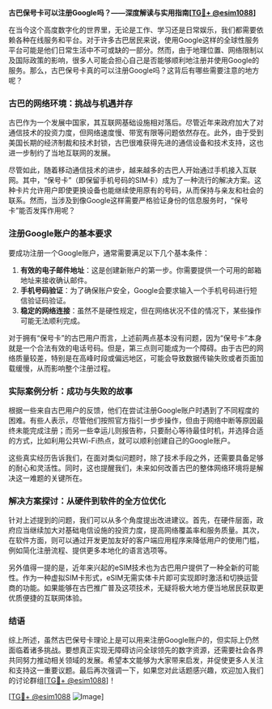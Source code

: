 **古巴保号卡可以注册Google吗？——深度解读与实用指南[[TG💪+ @esim1088](https://t.me/s/esim1088)]**

在当今这个高度数字化的世界里，无论是工作、学习还是日常娱乐，我们都需要依赖各种在线服务和平台。对于许多古巴居民来说，使用Google这样的全球性服务平台可能是他们日常生活中不可或缺的一部分。然而，由于地理位置、网络限制以及国际政策的影响，很多人可能会担心自己是否能够顺利地注册并使用Google的服务。那么，古巴保号卡真的可以注册Google吗？这背后有哪些需要注意的地方呢？

### 古巴的网络环境：挑战与机遇并存

古巴作为一个发展中国家，其互联网基础设施相对落后。尽管近年来政府加大了对通信技术的投资力度，但网络速度慢、带宽有限等问题依然存在。此外，由于受到美国长期的经济制裁和技术封锁，古巴很难获得先进的通信设备和技术支持，这也进一步制约了当地互联网的发展。

尽管如此，随着移动通信技术的进步，越来越多的古巴人开始通过手机接入互联网。其中，“保号卡”（即保留手机号码的SIM卡）成为了一种流行的解决方案。这种卡片允许用户即使更换设备也能继续使用原有的号码，从而保持与亲友和社会的联系。然而，当涉及到像Google这样需要严格验证身份的信息服务时，“保号卡”能否发挥作用呢？

### 注册Google账户的基本要求

要成功注册一个Google账户，通常需要满足以下几个基本条件：

1. **有效的电子邮件地址**：这是创建新账户的第一步。你需要提供一个可用的邮箱地址来接收确认邮件。
2. **手机号码验证**：为了确保账户安全，Google会要求输入一个手机号码进行短信验证码验证。
3. **稳定的网络连接**：虽然不是硬性规定，但在网络状况不佳的情况下，某些操作可能无法顺利完成。

对于拥有“保号卡”的古巴用户而言，上述前两点基本没有问题，因为“保号卡”本身就是一个合法有效的电话号码。但是，第三点则可能成为一个障碍。由于古巴的网络质量较差，特别是在高峰时段或偏远地区，可能会导致数据传输失败或者页面加载缓慢，从而影响整个注册过程。

### 实际案例分析：成功与失败的故事

根据一些来自古巴用户的反馈，他们在尝试注册Google账户时遇到了不同程度的困难。有些人表示，尽管他们按照官方指引一步步操作，但由于网络中断等原因最终未能完成注册；而另一些幸运儿则报告称，只要耐心等待最佳时机，并选择合适的方式，比如利用公共Wi-Fi热点，就可以顺利创建自己的Google账户。

这些真实经历告诉我们，在面对类似问题时，除了技术手段之外，还需要具备足够的耐心和灵活性。同时，这也提醒我们，未来如何改善古巴的整体网络环境将是解决这一难题的关键所在。

### 解决方案探讨：从硬件到软件的全方位优化

针对上述提到的问题，我们可以从多个角度提出改进建议。首先，在硬件层面，政府应当继续加大对基础电信设施的投资力度，提高网络覆盖率和服务质量。其次，在软件方面，则可以通过开发更加友好的客户端应用程序来降低用户的使用门槛，例如简化注册流程、提供更多本地化的语言选项等。

另外值得一提的是，近年来兴起的eSIM技术也为古巴用户提供了一种全新的可能性。作为一种虚拟SIM卡形式，eSIM无需实体卡片即可实现即时激活和切换运营商的功能。如果能够在古巴推广普及这项技术，无疑将极大地方便当地居民获取更优质便捷的互联网体验。

### 结语

综上所述，虽然古巴保号卡理论上是可以用来注册Google账户的，但实际上仍然面临着诸多挑战。要想真正实现无障碍访问全球领先的数字资源，还需要社会各界共同努力推动相关领域的发展。希望本文能够为大家带来启发，并促使更多人关注和支持这一重要议题。最后再次强调一下，如果您对此话题感兴趣，欢迎加入我们的讨论群组[[TG💪+ @esim1088](https://t.me/s/esim1088)]！

[[TG💪+ @esim1088](https://t.me/s/esim1088) ![Image](https://i.postimg.cc/4NQfJmqS/Snipaste-2025-05-13-00-14-12.png)]